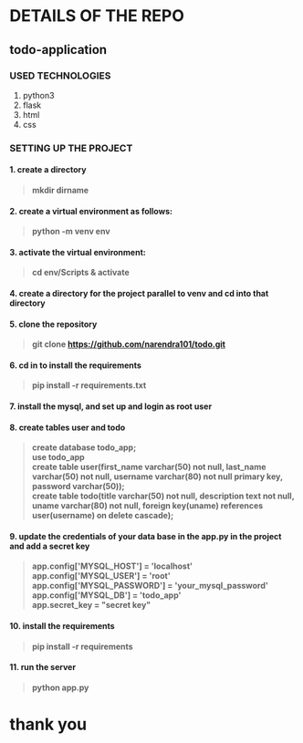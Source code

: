 # DETAILS OF THE REPO

## todo-application

### USED TECHNOLOGIES
1. python3
2. flask
3. html
4. css

### SETTING UP THE PROJECT

#### 1.  create a directory 
> **mkdir dirname**

#### 2.  create a virtual environment as follows: 
> **python -m venv env**

#### 3.  activate the virtual environment:   
> **cd env/Scripts & activate**

#### 4. create a directory for the project parallel to venv and cd into that directory

#### 5. clone the repository 
> **git clone https://github.com/narendra101/todo.git**

#### 6. cd in to install the requirements
> **pip install -r requirements.txt**

#### 7. install the mysql, and set up and login as root user

#### 8. create tables user and todo
> **create database todo_app;**\
> **use todo_app**\
> **create table user(first_name varchar(50) not null, last_name varchar(50) not null, username varchar(80) not null primary key, password varchar(50));**\
> **create table todo(title varchar(50) not null, description text not null, uname varchar(80) not null, foreign key(uname) references user(username) on delete cascade);**

#### 9. update the credentials of your data base in the app.py in the project and add a secret key
>  **app.config['MYSQL_HOST'] = 'localhost'**\
> **app.config['MYSQL_USER'] = 'root'**\
> **app.config['MYSQL_PASSWORD'] = 'your_mysql_password'**\
> **app.config['MYSQL_DB'] = 'todo_app'**\
> **app.secret_key = "secret key"**

#### 10. install the requirements
> **pip install -r requirements**

#### 11. run the server
>  **python app.py**


# thank you
